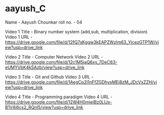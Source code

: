 # aayush_C

Name - Aayush Chounkar
roll no. - 04

Video 1 Title - Binary number system (add,sub, multiplication, division)
Video 1 URL - https://drive.google.com/file/d/12fQ7sKggw3kEAPZWzlm63_YicezGTP1W/view?usp=drive_link

Video 2 Title - Computer Network
Video 2 URL - https://drive.google.com/file/d/12c1M5jaQ6xy_7DeC63-eUMYVbK4kSAzb/view?usp=drive_link

Video 3 Title - Git and Github
Video 3 URL - https://drive.google.com/file/d/1AegCp2l1nFfZGDhysMEj8zM_JDcVxZZH/view?usp=drive_link

Video 4 Title - Programming paradigm
Video 4 URL - https://drive.google.com/file/d/12W4H0mjejBz0LIJx-B1V4i6cs2_RQnl5/view?usp=drive_link
